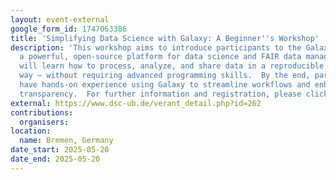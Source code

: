 ```yaml
---
layout: event-external
google_form_id: 1747063386
title: 'Simplifying Data Science with Galaxy: A Beginner''s Workshop'
description: 'This workshop aims to introduce participants to the Galaxy Project as
  a powerful, open-source platform for data science and FAIR data management. Attendees
  will learn how to process, analyze, and share data in a reproducible and accessible
  way – without requiring advanced programming skills.  By the end, participants will
  have hands-on experience using Galaxy to streamline workflows and enhance research
  transparency.  For further information and registration, please click here: https://www.dsc-ub.de/verant_detail.php?id=262'
external: https://www.dsc-ub.de/verant_detail.php?id=262
contributions:
  organisers:
location:
  name: Bremen, Germany
date_start: 2025-05-20
date_end: 2025-05-20
---
```

